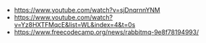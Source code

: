- https://www.youtube.com/watch?v=sjDnqrnnYNM
- https://www.youtube.com/watch?v=Yz8HXTFMqcE&list=WL&index=4&t=0s
- https://www.freecodecamp.org/news/rabbitmq-9e8f78194993/
